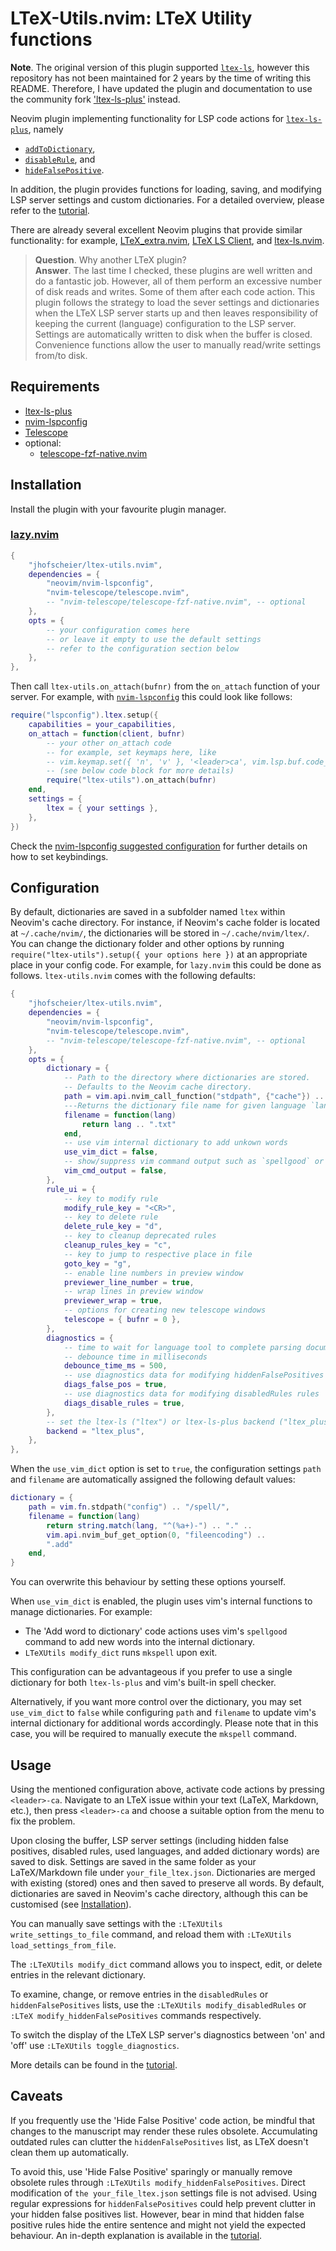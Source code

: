 # LTeX-Utils.nvim: LTeX Utility functions

**Note**. The original version of this plugin supported [`ltex-ls`](https://github.com/valentjn/ltex-ls), however this repository has not been maintained for 2 years by the time of writing this README. Therefore, I have updated the plugin and documentation to use the community fork ['ltex-ls-plus'](https://github.com/ltex-plus/ltex-ls-plus) instead.

Neovim plugin implementing functionality for LSP code actions for [`ltex-ls-plus`](https://github.com/ltex-plus/ltex-ls-plus), namely
* [`addToDictionary`](https://ltex-plus.github.io/ltex-plus/ltex-ls-plus/server-usage.html#_ltexaddtodictionary-client),
* [`disableRule`](https://ltex-plus.github.io/ltex-plus/ltex-ls-plus/server-usage.html#_ltexdisablerules-client), and
* [`hideFalsePositive`](https://ltex-plus.github.io/ltex-plus/ltex-ls-plus/server-usage.html#_ltexhidefalsepositives-client).

In addition, the plugin provides functions for loading, saving, and modifying LSP server settings and custom dictionaries.
For a detailed overview, please refer to the [tutorial](TUTORIAL.md).

There are already several excellent Neovim plugins that provide similar functionality: for example, [LTeX\_extra.nvim](https://github.com/barreiroleo/ltex_extra.nvim), [LTeX LS Client](https://github.com/icewind/ltex-client.nvim), and [ltex-ls.nvim](https://github.com/vigoux/ltex-ls.nvim).

> **Question**. Why another LTeX plugin?<br> 
>**Answer**. The last time I checked, these plugins are well written and do a fantastic job.
>However, all of them perform an excessive number of disk reads and writes.
>Some of them after each code action.
>This plugin follows the strategy to load the sever settings and dictionaries when the LTeX LSP server starts up and then leaves responsibility of keeping the current (language) configuration to the LSP server. 
>Settings are automatically written to disk when the buffer is closed.
>Convenience functions allow the user to manually read/write settings from/to disk.

## Requirements

- [ltex-ls-plus](https://github.com/ltex-plus/ltex-ls-plus)
- [nvim-lspconfig](https://github.com/neovim/nvim-lspconfig)
- [Telescope](https://github.com/nvim-telescope/telescope.nvim)
- optional:
  - [telescope-fzf-native.nvim](https://github.com/nvim-telescope/telescope-fzf-native.nvim)

## Installation
Install the plugin with your favourite plugin manager.

### [lazy.nvim](https://github.com/folke/lazy.nvim)

```lua
{
    "jhofscheier/ltex-utils.nvim",
    dependencies = {
        "neovim/nvim-lspconfig",
        "nvim-telescope/telescope.nvim",
        -- "nvim-telescope/telescope-fzf-native.nvim", -- optional
    },
    opts = {
        -- your configuration comes here
        -- or leave it empty to use the default settings
        -- refer to the configuration section below
    },
},
```
Then call `ltex-utils.on_attach(bufnr)` from the `on_attach` function of your server.
For example, with [`nvim-lspconfig`](https://github.com/neovim/nvim-lspconfig) this could look like follows:
```lua
require("lspconfig").ltex.setup({
    capabilities = your_capabilities,
    on_attach = function(client, bufnr)
        -- your other on_attach code
        -- for example, set keymaps here, like
        -- vim.keymap.set({ 'n', 'v' }, '<leader>ca', vim.lsp.buf.code_action, opts)
        -- (see below code block for more details)
        require("ltex-utils").on_attach(bufnr)
    end,
    settings = {
        ltex = { your settings },
    },
})
```
Check the [nvim-lspconfig suggested configuration](https://github.com/neovim/nvim-lspconfig#suggested-configuration) for further details on how to set keybindings.

## Configuration

By default, dictionaries are saved in a subfolder named `ltex` within Neovim's cache directory.
For instance, if Neovim's cache folder is located at `~/.cache/nvim/`, the dictionaries will be stored in `~/.cache/nvim/ltex/`.
You can change the dictionary folder and other options by running `require("ltex-utils").setup({ your options here })` at an appropriate place in your config code.
For example, for `lazy.nvim` this could be done as follows.
`ltex-utils.nvim` comes with the following defaults:
```lua
{
    "jhofscheier/ltex-utils.nvim",
    dependencies = {
        "neovim/nvim-lspconfig",
        "nvim-telescope/telescope.nvim",
        -- "nvim-telescope/telescope-fzf-native.nvim", -- optional
    },
    opts = {
        dictionary = {
            -- Path to the directory where dictionaries are stored.
            -- Defaults to the Neovim cache directory.
            path = vim.api.nvim_call_function("stdpath", {"cache"}) .. "/ltex/",
            ---Returns the dictionary file name for given language `lang`
            filename = function(lang)
                return lang .. ".txt"
            end,
            -- use vim internal dictionary to add unkown words
            use_vim_dict = false,
            -- show/suppress vim command output such as `spellgood` or `mkspell`
            vim_cmd_output = false,
        },
        rule_ui = {
            -- key to modify rule
            modify_rule_key = "<CR>",
            -- key to delete rule
            delete_rule_key = "d",
            -- key to cleanup deprecated rules
            cleanup_rules_key = "c",
            -- key to jump to respective place in file
            goto_key = "g",
            -- enable line numbers in preview window
            previewer_line_number = true,
            -- wrap lines in preview window
            previewer_wrap = true,
            -- options for creating new telescope windows
            telescope = { bufnr = 0 },
        },
        diagnostics = {
            -- time to wait for language tool to complete parsing document
            -- debounce time in milliseconds
            debounce_time_ms = 500,
            -- use diagnostics data for modifying hiddenFalsePositives rules
            diags_false_pos = true,
            -- use diagnostics data for modifying disabledRules rules
            diags_disable_rules = true,
        },
        -- set the ltex-ls ("ltex") or ltex-ls-plus backend ("ltex_plus")
        backend = "ltex_plus",
    },
},
```
When the `use_vim_dict` option is set to `true`, the configuration settings `path` and `filename` are automatically assigned the following default values:

```lua
dictionary = {
    path = vim.fn.stdpath("config") .. "/spell/",
    filename = function(lang)
        return string.match(lang, "^(%a+)-") .. "." ..
        vim.api.nvim_buf_get_option(0, "fileencoding") ..
        ".add"
    end,
}
```

You can overwrite this behaviour by setting these options yourself.

When `use_vim_dict` is enabled, the plugin uses vim's internal functions to manage dictionaries.
For example:
* The 'Add word to dictionary' code actions uses vim's `spellgood` command to add new words into the internal dictionary.
* `LTeXUtils modify_dict` runs `mkspell` upon exit.

This configuration can be advantageous if you prefer to use a single dictionary for both `ltex-ls-plus` and vim's built-in spell checker.

Alternatively, if you want more control over the dictionary, you may set `use_vim_dict` to `false` while configuring `path` and `filename` to update vim's internal dictionary for additional words accordingly.
Please note that in this case, you will be required to manually execute the `mkspell` command.

## Usage
Using the mentioned configuration above, activate code actions by pressing `<leader>-ca`.
Navigate to an LTeX issue within your text (LaTeX, Markdown, etc.), then press `<leader>-ca` and choose a suitable option from the menu to fix the problem.

Upon closing the buffer, LSP server settings (including hidden false positives, disabled rules, used languages, and added dictionary words) are saved to disk.
Settings are saved in the same folder as your LaTeX/Markdown file under `your_file_ltex.json`.
Dictionaries are merged with existing (stored) ones and then saved to preserve all words.
By default, dictionaries are saved in Neovim's cache directory, although this can be customised (see [Installation](#installation)).


You can manually save settings with the `:LTeXUtils write_settings_to_file` command, and reload them with `:LTeXUtils load_settings_from_file`.

The `:LTeXUtils modify_dict` command allows you to inspect, edit, or delete entries in the relevant dictionary.

To examine, change, or remove entries in the `disabledRules` or `hiddenFalsePositives` lists, use the `:LTeXUtils modify_disabledRules` or `:LTeX modify_hiddenFalsePositives` commands respectively.

To switch the display of the LTeX LSP server's diagnostics between 'on' and 'off' use `:LTeXUtils toggle_diagnostics`.

More details can be found in the [tutorial](TUTORIAL.md).

## Caveats

If you frequently use the 'Hide False Positive' code action, be mindful that changes to the manuscript may render these rules obsolete.
Accumulating outdated rules can clutter the `hiddenFalsePositives` list, as LTeX doesn't clean them up automatically.


To avoid this, use 'Hide False Positive' sparingly or manually remove obsolete rules through `:LTeXUtils modify_hiddenFalsePositives`.
Direct modification of `the your_file_ltex.json` settings file is not advised.
Using regular expressions for `hiddenFalsePositives` could help prevent clutter in your hidden false positives list.
However, bear in mind that hidden false positive rules hide the entire sentence and might not yield the expected behaviour.
An in-depth explanation is available in the [tutorial](TUTORIAL.md).

